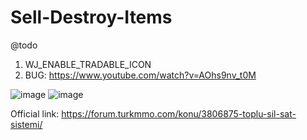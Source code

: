 # Sell-Destroy-Items
@todo
1. WJ_ENABLE_TRADABLE_ICON
2. BUG: https://www.youtube.com/watch?v=AOhs9nv_t0M

![image](https://user-images.githubusercontent.com/6385558/121390314-8c649980-c94d-11eb-8be3-9b137238c2ec.png)
![image](https://user-images.githubusercontent.com/6385558/121880217-0ad68800-cd0e-11eb-864f-bfdfb1faedee.png)

Official link: https://forum.turkmmo.com/konu/3806875-toplu-sil-sat-sistemi/
